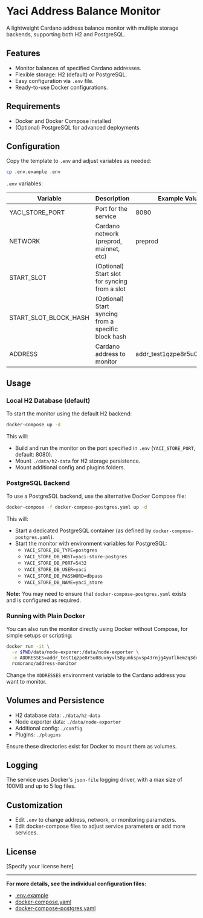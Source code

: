 # Yaci Address Balance Monitor

A lightweight Cardano address balance monitor with multiple storage backends, supporting both H2 and PostgreSQL.

## Features

- Monitor balances of specified Cardano addresses.
- Flexible storage: H2 (default) or PostgreSQL.
- Easy configuration via `.env` file.
- Ready-to-use Docker configurations.

## Requirements

- Docker and Docker Compose installed
- (Optional) PostgreSQL for advanced deployments

## Configuration

Copy the template to `.env` and adjust variables as needed:

```sh
cp .env.example .env
```

`.env` variables:

| Variable                | Description                                           | Example Value                                 |
|-------------------------|-------------------------------------------------------|-----------------------------------------------|
| YACI_STORE_PORT         | Port for the service                                  | 8080                                          |
| NETWORK                 | Cardano network (preprod, mainnet, etc)               | preprod                                       |
| START_SLOT              | (Optional) Start slot for syncing from a slot         |                                               |
| START_SLOT_BLOCK_HASH   | (Optional) Start syncing from a specific block hash   |                                               |
| ADDRESS                 | Cardano address to monitor                            | addr_test1qzpe8r5u08uvnyv...                  |

## Usage

### Local H2 Database (default)

To start the monitor using the default H2 backend:

```sh
docker-compose up -d
```

This will:

- Build and run the monitor on the port specified in `.env` (`YACI_STORE_PORT`, default: 8080).
- Mount `./data/h2-data` for H2 storage persistence.
- Mount additional config and plugins folders.

### PostgreSQL Backend

To use a PostgreSQL backend, use the alternative Docker Compose file:

```sh
docker-compose -f docker-compose-postgres.yaml up -d
```

This will:

- Start a dedicated PostgreSQL container (as defined by `docker-compose-postgres.yaml`).
- Start the monitor with environment variables for PostgreSQL:
  - `YACI_STORE_DB_TYPE=postgres`
  - `YACI_STORE_DB_HOST=yaci-store-postgres`
  - `YACI_STORE_DB_PORT=5432`
  - `YACI_STORE_DB_USER=yaci`
  - `YACI_STORE_DB_PASSWORD=dbpass`
  - `YACI_STORE_DB_NAME=yaci_store`

**Note:** You may need to ensure that `docker-compose-postgres.yaml` exists and is configured as required.

### Running with Plain Docker

You can also run the monitor directly using Docker without Compose, for simple setups or scripting:

```sh
docker run -it \
  -v $PWD/data/node-exporer:/data/node-exporter \
  -e ADDRESSES=addr_test1qzpe8r5u08uvnyvl58yumkspvsp43rnjg4yutlhem2q3dehmnlkg05ptkzz3ca85qt8uy9lhz92800c4nhag8zdvkq3swaxg38 \
  rcmorano/address-monitor
```

Change the `ADDRESSES` environment variable to the Cardano address you want to monitor.

## Volumes and Persistence

- H2 database data: `./data/h2-data`
- Node exporter data: `./data/node-exporter`
- Additional config: `./config`
- Plugins: `./plugins`

Ensure these directories exist for Docker to mount them as volumes.

## Logging

The service uses Docker's `json-file` logging driver, with a max size of 100MB and up to 5 log files.

## Customization

- Edit `.env` to change address, network, or monitoring parameters.
- Edit docker-compose files to adjust service parameters or add more services.

## License

[Specify your license here]

---

**For more details, see the individual configuration files:**
- [.env.example](./.env.example)
- [docker-compose.yaml](./docker-compose.yaml)
- [docker-compose-postgres.yaml](./docker-compose-postgres.yaml)
